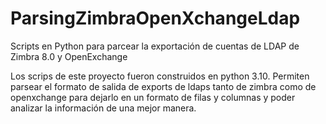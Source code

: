 # ParsingZimbraOpenXchangeLdap
Scripts en Python para parcear la exportación de cuentas de LDAP de Zimbra 8.0 y OpenExchange

Los scrips de este proyecto fueron construidos en python 3.10.  Permiten parsear el formato de salida de exports de ldaps tanto de zimbra como de openxchange para dejarlo en un formato de filas y columnas y poder analizar la información de una mejor manera.
